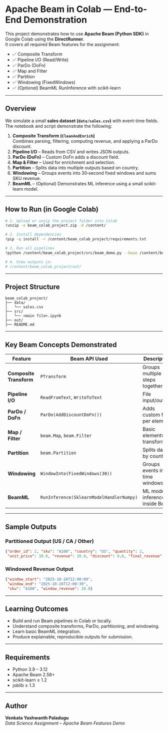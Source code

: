#  Apache Beam in Colab — End-to-End Demonstration

This project demonstrates how to use **Apache Beam (Python SDK)** in Google Colab using the **DirectRunner**.  
It covers all required Beam features for the assignment:

- ✅ Composite Transform  
- ✅ Pipeline I/O (Read/Write)  
- ✅ ParDo (DoFn)  
- ✅ Map and Filter  
- ✅ Partition  
- ✅ Windowing (FixedWindows)  
- ✅ *(Optional)* BeamML RunInference with scikit-learn  

---

## Overview

We simulate a small **sales dataset (`data/sales.csv`)** with event-time fields.  
The notebook and script demonstrate the following:

1. **Composite Transform (`CleanAndEnrich`)**  
   Combines parsing, filtering, computing revenue, and applying a ParDo discount.  
2. **Pipeline I/O** – Reads from CSV and writes JSON outputs.  
3. **ParDo (DoFn)** – Custom DoFn adds a discount field.  
4. **Map & Filter** – Used for enrichment and selection.  
5. **Partition** – Splits data into multiple outputs based on country.  
6. **Windowing** – Groups events into 30‑second fixed windows and sums SKU revenue.  
7. **BeamML** – (Optional) Demonstrates ML inference using a small scikit-learn model.  

---

## How to Run (in Google Colab)

```bash
# 1. Upload or unzip the project folder into Colab
!unzip -o beam_colab_project.zip -d /content/

# 2. Install dependencies
!pip -q install -r /content/beam_colab_project/requirements.txt

# 3. Run all pipelines
!python /content/beam_colab_project/src/beam_demo.py --base /content/beam_colab_project --run_all

# 4. View outputs in:
# /content/beam_colab_project/out/
```

---

##  Project Structure

```
beam_colab_project/
├── data/
│   └── sales.csv
├── src/
│   └── <main file>.ipynb
├── out/
├── README.md
```

---

## Key Beam Concepts Demonstrated

| Feature | Beam API Used | Description |
|----------|---------------|--------------|
| **Composite Transform** | `PTransform` | Groups multiple steps together |
| **Pipeline I/O** | `ReadFromText`, `WriteToText` | File input/output |
| **ParDo / DoFn** | `ParDo(AddDiscountDoFn())` | Adds custom field per element |
| **Map / Filter** | `beam.Map`, `beam.Filter` | Basic elementwise transforms |
| **Partition** | `beam.Partition` | Splits data by country |
| **Windowing** | `WindowInto(FixedWindows(30))` | Groups events into time windows |
| **BeamML** | `RunInference(SklearnModelHandlerNumpy)` | ML model inference inside Beam |

---

## Sample Outputs

### Partitioned Output (US / CA / Other)
```json
{"order_id": 2, "sku": "A100", "country": "US", "quantity": 2,
 "unit_price": 10.0, "revenue": 20.0, "discount": 0.0, "final_revenue": 20.0}
```

### Windowed Revenue Output
```json
{"window_start": "2025-10-26T12:00:00",
 "window_end": "2025-10-26T12:00:30",
 "sku": "A100", "window_revenue": 20.0}
```

---

## Learning Outcomes

- Build and run Beam pipelines in Colab or locally.  
- Understand composite transforms, ParDo, partitioning, and windowing.  
- Learn basic BeamML integration.  
- Produce explainable, reproducible outputs for submission.  

---

## Requirements

- Python 3.9 – 3.12  
- Apache Beam 2.58+  
- scikit-learn ≥ 1.2  
- joblib ≥ 1.3  

---

##  Author

**Venkata Yashwanth Paladugu**  
_Data Science Assignment – Apache Beam Features Demo_
